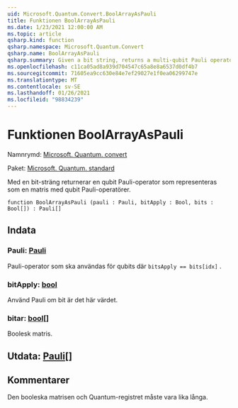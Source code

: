 ```yaml
---
uid: Microsoft.Quantum.Convert.BoolArrayAsPauli
title: Funktionen BoolArrayAsPauli
ms.date: 1/23/2021 12:00:00 AM
ms.topic: article
qsharp.kind: function
qsharp.namespace: Microsoft.Quantum.Convert
qsharp.name: BoolArrayAsPauli
qsharp.summary: Given a bit string, returns a multi-qubit Pauli operator represented as an array of single-qubit Pauli operators.
ms.openlocfilehash: c11ca05ad8a939d704547c65a8e8a6537d0df4b7
ms.sourcegitcommit: 71605ea9cc630e84e7ef29027e1f0ea06299747e
ms.translationtype: MT
ms.contentlocale: sv-SE
ms.lasthandoff: 01/26/2021
ms.locfileid: "98834239"
---
```

# <a name="boolarrayaspauli-function"></a>Funktionen BoolArrayAsPauli

Namnrymd: [Microsoft. Quantum. convert](xref:Microsoft.Quantum.Convert)

Paket: [Microsoft. Quantum. standard](https://nuget.org/packages/Microsoft.Quantum.Standard)


Med en bit-sträng returnerar en qubit Pauli-operator som representeras som en matris med qubit Pauli-operatörer.

```qsharp
function BoolArrayAsPauli (pauli : Pauli, bitApply : Bool, bits : Bool[]) : Pauli[]
```


## <a name="input"></a>Indata

### <a name="pauli--pauli"></a>Pauli: [Pauli](xref:microsoft.quantum.lang-ref.pauli)

Pauli-operator som ska användas för qubits där `bitsApply == bits[idx]` .


### <a name="bitapply--bool"></a>bitApply: [bool](xref:microsoft.quantum.lang-ref.bool)

Använd Pauli om bit är det här värdet.


### <a name="bits--bool"></a>bitar: [bool](xref:microsoft.quantum.lang-ref.bool)[]

Boolesk matris.



## <a name="output--pauli"></a>Utdata: [Pauli](xref:microsoft.quantum.lang-ref.pauli)[]



## <a name="remarks"></a>Kommentarer

Den booleska matrisen och Quantum-registret måste vara lika långa.
